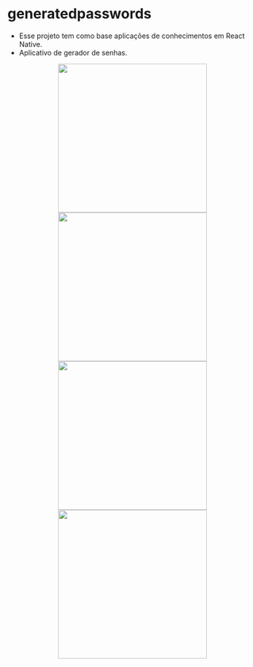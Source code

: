 # generatedpasswords

- Esse projeto tem como base aplicações de conhecimentos em React Native. 
- Aplicativo de gerador de senhas.

<div align="center">
  <img src="https://github.com/user-attachments/assets/e05d8266-1d43-4afe-8e93-685b72a41a39" width="300px" />
  <img src="https://github.com/user-attachments/assets/3cd44e80-9a60-49ad-8278-bc4b2b0d3c4e" width="300px" />
  <img src="https://github.com/user-attachments/assets/67576aae-9642-4c05-980c-6a2a10fbd364" width="300px" />
  <img src="https://github.com/user-attachments/assets/94464ceb-4e5a-4f85-82bc-33c3b545a740" width="300px" />
<div/>


